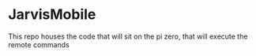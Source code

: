 # JarvisMobile
This repo houses the code that will sit on the pi zero, that will execute the remote commands
